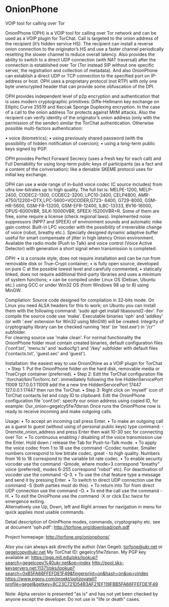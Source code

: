 OnionPhone
==========

VOIP tool for calling over Tor

OnionPhone (OPH) is a VOIP tool for calling over Tor network and can be used as a VOIP plugin for TorChat. Call is targeted to the onion address of the recipient (it’s hidden service HS). The recipient can install a reverse onion connection to the originator’s HS and use a faster channel periodically resetting the slower channel to reduce overall latency. 
Also provides the ability to switch to a direct UDP connection (with NAT traversal) after the connection is established over Tor (Tor instead SIP without one specific server, the registration and collection of metadata). And also OnionPhone can establish a direct UDP or TCP connection to the specified port on IP-address or host. 
OPH uses a proprietary protocol (not RTP) with only one byte unencrypted header that can provide some obfuscation of the DPI. 

OPH provides independent level of p2p encryption and authentication that is uses modern cryptographic primitives: Diffe-Hellmann key exchange on Elliptic Curve 25519 and Keccak Sponge Duplexing encryption. In the case of a call to the onion address Tor protects against MitM attacks. Also the recipient can verify identity of the originator’s onion address (only with the permission of the sender) similar the TorChat authentication. Otherwise possible multi-factors authentication: 

• voice (biometrics); 
• using previously shared password (with the possibility of hidden notification of coercion); 
• using a long-term public keys signed by PGP. 

OPH provides Perfect Forward Secrecy (uses a fresh key for each call) and Full Deniability for using long-term public keys of participants (as a fact and a content of the conversation): like a deniable SKEME protocol uses for initial key exchange. 

OPH can use a wide range of in-build voice codec (C source includes) from ultra low-bitrates up to high quality. The full list is: MELPE-1200, MELP-2400, CODEC2-1300, CODEC2-3200, LPC10-2400, CELP4800, AMR-4750/12200+DTX,LPC-5600+VOCODER,G723- 6400, G729-8000, GSM-HR-5600, GSM-FR-13200, GSM-EFR-12400, ILBC-13333, BV16-16000, OPUS-6000VBR, SILK-10000VBR, SPEEX-15200VBR+R. Some of them are free, some require a license (check regional laws). Implemented noise suppressors (NPP7 and SPEEX) of environment sounds and automatic mike gain control. Built-in LPC vocoder with the possibility of irreversible change of voice (robot, breathy etc.). Specially designed dynamic adaptive buffer useful for smart compensate of jitter in high latency Onion environment. Available the radio mode (Push to Talk) and voice control (Voice Active Detector) with generation a short signal when transmission is completed.  

OPH:
• is a console style, does not require installation and can be run from removable disk or True-Crypt container; 
• is fully open source, developed on pure C at the possible lowest level and carefully commented; 
• statically linked, does not require additional third-party libraries and uses a minimum of system functions; 
• can be compiled under Linux OS (Debian, Ubuntu etc.) using GCC or under Win32 OS (from Windows 98 up to 8) using MinGW. 

Compilation: 
Source code designed for compilation in 32-bits mode. On Linux you need ALSA headers for this to work; on Ubuntu you can install them with the following command: 'sudo apt-get install libasound2-dev'. 
For compile the source code use 'make'. Executable binaries 'oph' and 'addkey' (or with '.exe' extension for Win32  using MinGW) will be created. Integrity of cryptography library can be checked running 'test' (or 'test.exe')  in '/cr'’ subfolder.  
For clearing source use 'make clean'.
For normal functionality the OnionPhone folder must contain created binaries, default configuration files ('conf.txt', 'menu.tx' and 'audiocfg') and '/key' subfolder with default files ('contacts.txt', 'guest.sec' and 'guest').

Installation: 
the easiest way to use OnionOhine as a VOIP plugin for TorChat : 
• Step 1: Put the OnionPhone folder on the hard disk, removable media or TrueCrypt container (preferred). 
• Step 2: Edit the TorChat configuration file '/torchat/bin/Tor/torrc.txt': immediately following the line 
	HiddenServicePort 11009 127.0.0.1:11009
add the a new line
	HiddenServicePort 17447 127.0.0.1:17447 
then run the TorChat. 
• Step 3: Right click on 'myself' icon of TorChat contacts list and copy ID to clipboard. Edit the OnionPhone configuration file 'conf.txt': specify our onion address using copied ID, for example: 
	Our_onion=gegelcy5fw7dsnsn 
Once runs the OnionPhone now is ready to receive incoming and make outgoing calls. 

Usage:
• To accept an incoming call press Enter. 
• To make an outgoing call as a guest to guest (without using of personal public keys) type command: 	-Oremote_onion_address
  and press Enter then wait 10-30 sec for connecting over Tor. 
• To continuous enabling / disabling of the voice transmission use the Enter. Hold down / release the Tab for Push-to-Talk mode. 
• To apply the voice codec from 1 to 18 use the command -Ccodec number. Smaller numbers correspond to low bitrate codec, great - to high quality. Numbers from 16 to 18 correspond to the variable bit rate codec. 
• To enable security vocoder use the command -Qmode, where mode=3 correspond "breathy" voice (preferred), modes 6-255 correspond "robot" etc). For deactivation of vocoder use the command -Q-3. 
• To use the chat feature type a message and send it by pressing Enter. 
• To switch to direct UDP connection use the command -S (both parties must do this). 
• To return into Tor from direct UDP connection use the command -O. 
• To end the call use the command -H. 
• To exit the OnioPhone use the command -X or click Esc twice for emergence exiting.  
Alternatively use Up, Down, left and Right arrows for navigation in menu for quick applies most usable commands.
  
Detail description of OninPhone modes, commands, cryptography etc. see at document 'oph.pdf':
http://torfone.org/download/oph.pdf

Project homepage: http://torfone.org/onionphone/

Also you can always ask directly the author (Van Gegel): torfone@ukr.net or gegelcopy@ukr.net
My TorChat ID: gegelcy5fw7dsnsn. 
My PGP key available at: https://pgp.mit.edu/pks/lookup?search=gegelcopy%40ukr.net&op=index 
http://pool.sks-keyservers.net:11371/pks/lookup?search=0xB5FA66FFEFDE1F49&fingerprint=on&hash=on&op=vindex
https://www.pgpru.com/proekt/poljzovateli?profile=gegel&getkey=8C23C721D54B3AF21EF119FBB5FA66FFEFDE1F49

Note: Alpha version is presented "as is" and has not yet been checked by anyone except the developer. Do not use in "life or death" cases.
